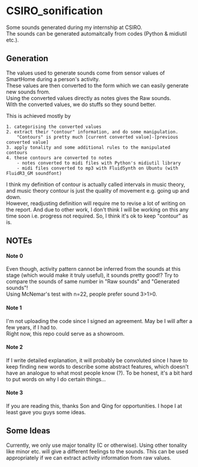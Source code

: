 # CSIRO_sonification
Some sounds generated during my internship at CSIRO.  
The sounds can be generated automaitcally from codes (Python & midiutil etc.).  

## Generation
The values used to generate sounds come from sensor values of SmartHome during a person's activity.  
These values are then converted to the form which we can easily generate new sounds from.  
Using the converted values directly as notes gives the Raw sounds.  
With the converted values, we do stuffs so they sound better.

This is achieved mostly by  
 
    1. categorising the converted values
    2. extract their "contour" information, and do some manipulation. 
        "Contours" is pretty much [current converted value]-[previous converted value]  
    3. apply tonality and some additional rules to the manipulated contours  
    4. these contours are converted to notes  
        - notes converted to midi files with Python's midiutil library  
        - midi files converted to mp3 with FluidSynth on Ubuntu (with FluidR3_GM soundfont)  

I think my definition of contour is actually called intervals in music theory,
and music theory contour is just the quality of movement e.g. going up and down.  
However, readjusting definition will require me to revise a lot of writing on the report.  And due to other work, I don't think I will be working on this any time soon i.e. progress not required. So, I think it's ok to keep "contour" as is.

## NOTEs
#### Note 0
Even though, activity pattern cannot be inferred from the sounds at this stage (which would make it truly useful), it sounds pretty good!?
Try to compare the sounds of same number in "Raw sounds" and "Generated sounds"!  
Using McNemar's test with n=22, people prefer sound 3>1>0.

#### Note 1
I'm not uploading the code since I signed an agreement. May be I will after a few years, if I had to.  
Right now, this repo could serve as a showroom.  
#### Note 2
If I write detailed explanation, it will probably be convoluted since I have to keep finding new words to describe some abstract features,
which doesn't have an analogue to what most people know (?). To be honest, it's a bit hard to put words on why I do certain things...
#### Note 3
If you are reading this, thanks Son and Qing for opportunities. I hope I at least gave you guys some ideas.

## Some Ideas
Currently, we only use major tonality (C or otherwise). Using other tonality like minor etc. will give a different feelings to the sounds.
This can be used appropriately if we can extract activity information from raw values.
